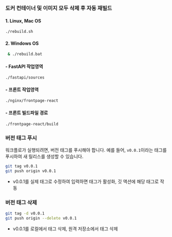 ### 도커 컨테이너 및 이미지 모두 삭제 후 자동 재빌드

#### 1. Linux, Mac OS
```bash
./rebuild.sh
```

#### 2. Windows OS
```bash
 & ./rebuild.bat
```

#### - FastAPI 작업영역 
`./fastapi/sources`
#### - 프론트 작업영역 
`./nginx/frontpage-react`
#### - 프론트 빌드파일 경로
`./frontpage-react/build`

### 버전 태그 푸시

워크플로가 실행되려면, 버전 태그를 푸시해야 합니다. 예를 들어, `v0.0.1`이라는 태그를 푸시하여 새 릴리스를 생성할 수 있습니다.

```bash
git tag v0.0.1
git push origin v0.0.1 
```
- v0.0.1를 실제 태그로 수정하여 입력하면 태그가 활성화, 깃 액션에 해당 태그로 작동

### 버전 태그 삭제
```bash
git tag -d v0.0.1 
git push origin --delete v0.0.1 
```
- v0.0.1를 로컬에서 태그 삭제, 원격 저장소에서 태그 삭제 